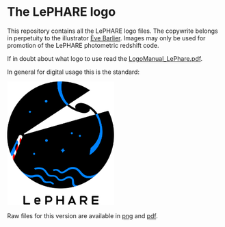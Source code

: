 # The LePHARE logo

This repository contains all the LePHARE logo files. The copywrite belongs in perpetuity to the illustrator [Ève Barlier](https://www.instagram.com/eve.barlier/?hl=en). Images may only be used for promotion of the LePHARE photometric redshift code.

If in doubt about what logo to use read the [LogoManual_LePhare.pdf](LogoManual_LePhare.pdf).

In general for digital usage this is the standard:

<img src="https://github.com/lephare-photoz/lephare-logo/blob/main/Logo/On%20White%20Background/Colour/Digital/LePhareLogo_RGB.png" alt="Default LePHARE logo" width="250px">

Raw files for this version are available in [png](https://github.com/lephare-photoz/lephare-logo/blob/main/Logo/On%20White%20Background/Colour/Digital/LePhareLogo_RGB.png) and [pdf](https://github.com/lephare-photoz/lephare-logo/blob/main/Logo/On%20White%20Background/Colour/Digital/LePhareLogo_RGB.pdf).


